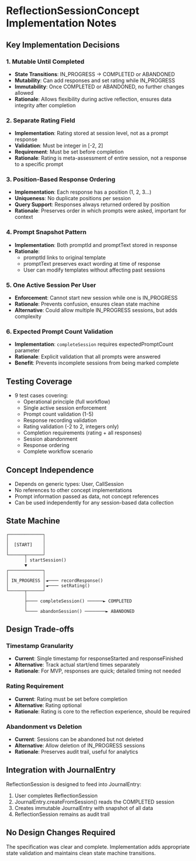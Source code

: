 # ReflectionSessionConcept Implementation Notes

## Key Implementation Decisions

### 1. Mutable Until Completed
- **State Transitions**: IN_PROGRESS → COMPLETED or ABANDONED
- **Mutability**: Can add responses and set rating while IN_PROGRESS
- **Immutability**: Once COMPLETED or ABANDONED, no further changes allowed
- **Rationale**: Allows flexibility during active reflection, ensures data integrity after completion

### 2. Separate Rating Field
- **Implementation**: Rating stored at session level, not as a prompt response
- **Validation**: Must be integer in [-2, 2]
- **Requirement**: Must be set before completion
- **Rationale**: Rating is meta-assessment of entire session, not a response to a specific prompt

### 3. Position-Based Response Ordering
- **Implementation**: Each response has a position (1, 2, 3...)
- **Uniqueness**: No duplicate positions per session
- **Query Support**: Responses always returned ordered by position
- **Rationale**: Preserves order in which prompts were asked, important for context

### 4. Prompt Snapshot Pattern
- **Implementation**: Both promptId and promptText stored in response
- **Rationale**: 
  - promptId links to original template
  - promptText preserves exact wording at time of response
  - User can modify templates without affecting past sessions

### 5. One Active Session Per User
- **Enforcement**: Cannot start new session while one is IN_PROGRESS
- **Rationale**: Prevents confusion, ensures clean state machine
- **Alternative**: Could allow multiple IN_PROGRESS sessions, but adds complexity

### 6. Expected Prompt Count Validation
- **Implementation**: `completeSession` requires expectedPromptCount parameter
- **Rationale**: Explicit validation that all prompts were answered
- **Benefit**: Prevents incomplete sessions from being marked complete

## Testing Coverage
- 9 test cases covering:
  - Operational principle (full workflow)
  - Single active session enforcement
  - Prompt count validation (1-5)
  - Response recording validation
  - Rating validation (-2 to 2, integers only)
  - Completion requirements (rating + all responses)
  - Session abandonment
  - Response ordering
  - Complete workflow scenario

## Concept Independence
- Depends on generic types: User, CallSession
- No references to other concept implementations
- Prompt information passed as data, not concept references
- Can be used independently for any session-based data collection

## State Machine

```
┌─────────────┐
│             │
│  [START]    │
│             │
└──────┬──────┘
       │ startSession()
       ▼
┌─────────────┐
│             │
│ IN_PROGRESS │◄──── recordResponse()
│             │◄──── setRating()
└──────┬──────┘
       │
       ├──── completeSession() ──────► COMPLETED
       │
       └──── abandonSession() ────────► ABANDONED
```

## Design Trade-offs

### Timestamp Granularity
- **Current**: Single timestamp for responseStarted and responseFinished
- **Alternative**: Track actual start/end times separately
- **Rationale**: For MVP, responses are quick; detailed timing not needed

### Rating Requirement
- **Current**: Rating must be set before completion
- **Alternative**: Rating optional
- **Rationale**: Rating is core to the reflection experience, should be required

### Abandonment vs Deletion
- **Current**: Sessions can be abandoned but not deleted
- **Alternative**: Allow deletion of IN_PROGRESS sessions
- **Rationale**: Preserves audit trail, useful for analytics

## Integration with JournalEntry

ReflectionSession is designed to feed into JournalEntry:
1. User completes ReflectionSession
2. JournalEntry.createFromSession() reads the COMPLETED session
3. Creates immutable JournalEntry with snapshot of all data
4. ReflectionSession remains as audit trail

## No Design Changes Required
The specification was clear and complete. Implementation adds appropriate state validation and maintains clean state machine transitions.
